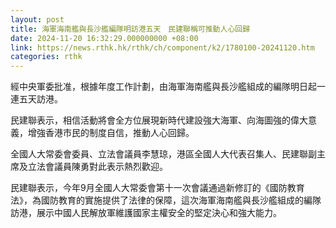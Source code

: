 ```yaml
---
layout: post
title: 海軍海南艦與長沙艦編隊明訪港五天　民建聯稱可推動人心回歸
date: 2024-11-20 16:32:29.000000000 +08:00
link: https://news.rthk.hk/rthk/ch/component/k2/1780100-20241120.htm
categories: rthk
---
```


經中央軍委批准，根據年度工作計劃，由海軍海南艦與長沙艦組成的編隊明日起一連五天訪港。

民建聯表示，相信活動將會全方位展現新時代建設強大海軍、向海圖強的偉大意義，增強香港市民的制度自信，推動人心回歸。

全國人大常委會委員、立法會議員李慧琼，港區全國人大代表召集人、民建聯副主席及立法會議員陳勇對此表示熱烈歡迎。

民建聯表示，今年9月全國人大常委會第十一次會議通過新修訂的《國防教育法》，為國防教育的實施提供了法律的保障，這次海軍海南艦與長沙艦組成的編隊訪港，展示中國人民解放軍維護國家主權安全的堅定決心和強大能力。
